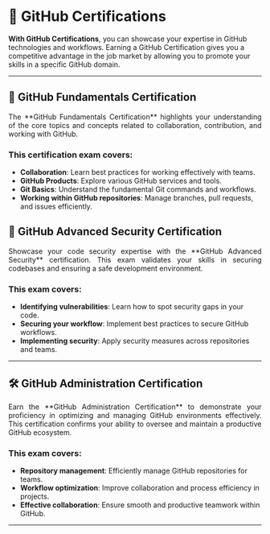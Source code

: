 # 🌟 GitHub Certifications

**With GitHub Certifications**, you can showcase your expertise in GitHub technologies and workflows. Earning a GitHub Certification gives you a competitive advantage in the job market by allowing you to promote your skills in a specific GitHub domain.

---

## 📜 GitHub Fundamentals Certification

<p style="text-align: justify;">The **GitHub Fundamentals Certification** highlights your understanding of the core topics and concepts related to collaboration, contribution, and working with GitHub.</p>

### This certification exam covers:

- **Collaboration**: Learn best practices for working effectively with teams.
- **GitHub Products**: Explore various GitHub services and tools.
- **Git Basics**: Understand the fundamental Git commands and workflows.
- **Working within GitHub repositories**: Manage branches, pull requests, and issues efficiently.

## 🔐 GitHub Advanced Security Certification

<p style="text-align: justify;">Showcase your code security expertise with the **GitHub Advanced Security** certification. This exam validates your skills in securing codebases and ensuring a safe development environment.</p>

### This exam covers:

- **Identifying vulnerabilities**: Learn how to spot security gaps in your code.
- **Securing your workflow**: Implement best practices to secure GitHub workflows.
- **Implementing security**: Apply security measures across repositories and teams.

---

## 🛠️ GitHub Administration Certification

<p style="text-align: justify;">Earn the **GitHub Administration Certification** to demonstrate your proficiency in optimizing and managing GitHub environments effectively. This certification confirms your ability to oversee and maintain a productive GitHub ecosystem.</p>

### This exam covers:

- **Repository management**: Efficiently manage GitHub repositories for teams.
- **Workflow optimization**: Improve collaboration and process efficiency in projects.
- **Effective collaboration**: Ensure smooth and productive teamwork within GitHub.

---
